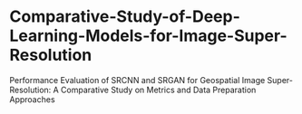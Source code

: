 # Comparative-Study-of-Deep-Learning-Models-for-Image-Super-Resolution
Performance Evaluation of SRCNN and SRGAN for Geospatial Image Super-Resolution: A Comparative Study on Metrics and Data Preparation Approaches
